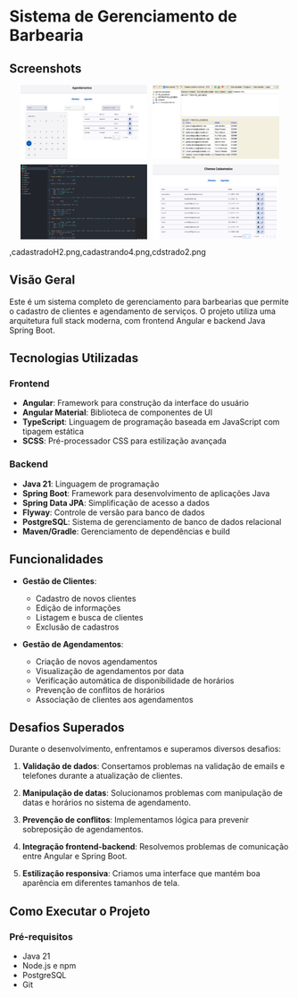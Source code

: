 # Sistema de Gerenciamento de Barbearia

## Screenshots

<div style="display: flex; flex-wrap: wrap; gap: 10px; justify-content: center">
  <img src="agendamento1.png" alt="Tela de Agendamento" style="width: 45%; cursor: pointer;" onclick="this.style.width='100%'; this.style.cursor='zoom-out';" ondblclick="this.style.width='45%'; this.style.cursor='zoom-in';">
  <img src="cadastradoH2.png" alt="Cliente Cadastrado no Banco" style="width: 45%; cursor: pointer;" onclick="this.style.width='100%'; this.style.cursor='zoom-out';" ondblclick="this.style.width='45%'; this.style.cursor='zoom-in';">
  <img src="cadastrando4.png" alt="Cadastrando Cliente" style="width: 45%; cursor: pointer;" onclick="this.style.width='100%'; this.style.cursor='zoom-out';" ondblclick="this.style.width='45%'; this.style.cursor='zoom-in';">
  <img src="cliente cdstrado2.png" alt="Confirmação de Cadastro" style="width: 45%; cursor: pointer;" onclick="this.style.width='100%'; this.style.cursor='zoom-out';" ondblclick="this.style.width='45%'; this.style.cursor='zoom-in';">
</div>

,cadastradoH2.png,cadastrando4.png,cdstrado2.png

## Visão Geral
Este é um sistema completo de gerenciamento para barbearias que permite o cadastro de clientes e agendamento de serviços. O projeto utiliza uma arquitetura full stack moderna, com frontend Angular e backend Java Spring Boot.

## Tecnologias Utilizadas

### Frontend
- **Angular**: Framework para construção da interface do usuário
- **Angular Material**: Biblioteca de componentes de UI
- **TypeScript**: Linguagem de programação baseada em JavaScript com tipagem estática
- **SCSS**: Pré-processador CSS para estilização avançada

### Backend
- **Java 21**: Linguagem de programação
- **Spring Boot**: Framework para desenvolvimento de aplicações Java
- **Spring Data JPA**: Simplificação de acesso a dados
- **Flyway**: Controle de versão para banco de dados
- **PostgreSQL**: Sistema de gerenciamento de banco de dados relacional
- **Maven/Gradle**: Gerenciamento de dependências e build

## Funcionalidades
- **Gestão de Clientes**:
  - Cadastro de novos clientes
  - Edição de informações
  - Listagem e busca de clientes
  - Exclusão de cadastros

- **Gestão de Agendamentos**:
  - Criação de novos agendamentos
  - Visualização de agendamentos por data
  - Verificação automática de disponibilidade de horários
  - Prevenção de conflitos de horários
  - Associação de clientes aos agendamentos

## Desafios Superados
Durante o desenvolvimento, enfrentamos e superamos diversos desafios:

1. **Validação de dados**: Consertamos problemas na validação de emails e telefones durante a atualização de clientes.

2. **Manipulação de datas**: Solucionamos problemas com manipulação de datas e horários no sistema de agendamento.

3. **Prevenção de conflitos**: Implementamos lógica para prevenir sobreposição de agendamentos.

4. **Integração frontend-backend**: Resolvemos problemas de comunicação entre Angular e Spring Boot.

5. **Estilização responsiva**: Criamos uma interface que mantém boa aparência em diferentes tamanhos de tela.

## Como Executar o Projeto

### Pré-requisitos
- Java 21
- Node.js e npm
- PostgreSQL
- Git

